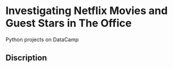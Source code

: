 # Investigating Netflix Movies and Guest Stars in The Office
Python projects on DataCamp

## <md-icon md-svg-src = https://code.iconify.design/2/2.1.2/iconify.min.js></md-icon> Discription

